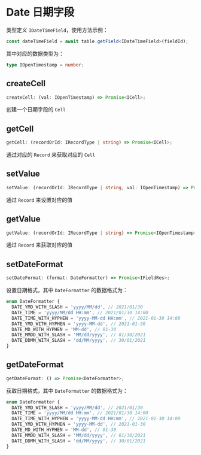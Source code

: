 # Date 日期字段
类型定义 `IDateTimeField`，使用方法示例：
```typescript
const dateTimeField = await table.getField<IDateTimeField>(fieldId);
```
其中对应的数据类型为：
```typescript
type IOpenTimestamp = number;
```

## createCell
```typescript
createCell: (val: IOpenTimestamp) => Promise<ICell>;
```
创建一个日期字段的 `Cell`

## getCell
```typescript
getCell: (recordOrId: IRecordType | string) => Promise<ICell>;
```
通过对应的 `Record` 来获取对应的 `Cell`

## setValue
```typescript
setValue: (recordOrId: IRecordType | string, val: IOpenTimestamp) => Promise<boolean>;
```
通过 `Record` 来设置对应的值

## getValue
```typescript
getValue: (recordOrId: IRecordType | string) => Promise<IOpenTimestamp>;
```
通过 `Record` 来获取对应的值

## setDateFormat
```typescript
setDateFormat: (format: DateFormatter) => Promise<IFieldRes>;
```
设置日期格式，其中 `DateFormatter` 的数据格式为：
```typescript
enum DateFormatter {
  DATE_YMD_WITH_SLASH = 'yyyy/MM/dd', // 2021/01/30
  DATE_TIME = 'yyyy/MM/dd HH:mm', // 2021/01/30 14:00
  DATE_TIME_WITH_HYPHEN = 'yyyy-MM-dd HH:mm', // 2021-01-30 14:00
  DATE_YMD_WITH_HYPHEN = 'yyyy-MM-dd', // 2021-01-30
  DATE_MD_WITH_HYPHEN = 'MM-dd', // 01-30
  DATE_MMDD_WITH_SLASH = 'MM/dd/yyyy', // 01/30/2021
  DATE_DDMM_WITH_SLASH = 'dd/MM/yyyy', // 30/01/2021
}
```

## getDateFormat
```typescript
getDateFormat: () => Promise<DateFormatter>;
```
获取日期格式，其中 `DateFormatter` 的数据格式为：
```typescript
enum DateFormatter {
  DATE_YMD_WITH_SLASH = 'yyyy/MM/dd', // 2021/01/30
  DATE_TIME = 'yyyy/MM/dd HH:mm', // 2021/01/30 14:00
  DATE_TIME_WITH_HYPHEN = 'yyyy-MM-dd HH:mm', // 2021-01-30 14:00
  DATE_YMD_WITH_HYPHEN = 'yyyy-MM-dd', // 2021-01-30
  DATE_MD_WITH_HYPHEN = 'MM-dd', // 01-30
  DATE_MMDD_WITH_SLASH = 'MM/dd/yyyy', // 01/30/2021
  DATE_DDMM_WITH_SLASH = 'dd/MM/yyyy', // 30/01/2021
}
```
